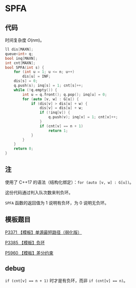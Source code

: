 # SPFA

## 代码

时间复杂度 $O(nm)$。

```cpp
ll dis[MAXN];
queue<int> q;
bool inq[MAXN];
int cnt[MAXN];
bool SPFA(int s) {
    for (int u = 1; u <= n; u++)
        dis[u] = INF;
    dis[s] = 0;
    q.push(s); inq[s] = 1; cnt[s]++;
    while (!q.empty()) {
        int u = q.front(); q.pop(); inq[u] = 0;
        for (auto [v, w] : G[u]) {
            if (dis[v] > dis[u] + w) {
                dis[v] = dis[u] + w;
                if (!inq[v]) {
                    q.push(v); inq[v] = 1; cnt[v]++;
                }
                if (cnt[v] == n + 1)
                    return 1;
            }
        }
    }
    return 0;
}
```

## 注

使用了 C++17 的语法（结构化绑定）：`for (auto [v, w] : G[u])`。

这份代码通过判入队次数来判负环。

`SPFA` 函数的返回值为 $1$ 说明有负环，为 $0$ 说明无负环。

## 模板题目

[P3371 【模板】单源最短路径（弱化版）](https://www.luogu.com.cn/problem/P3371)

[P3385 【模板】负环](https://www.luogu.com.cn/problem/P3385)

[P5960 【模板】差分约束](https://www.luogu.com.cn/problem/P5960)

## debug

`if (cnt[v] == n + 1)` 时才是有负环，而非 `if (cnt[v] == n)`。